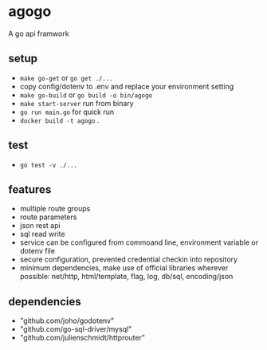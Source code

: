# agogo
A go api framwork

## setup
- `make go-get` or `go get ./...`
- copy config/dotenv to .env and replace your environment setting
- `make go-build` or `go build -o bin/agogo`
- `make start-server` run from binary
- `go run main.go` for quick run
- `docker build -t agogo` .

## test
- `go test -v ./...`

## features
- multiple route groups
- route parameters
- json rest api
- sql read write
- service can be configured from commoand line, environment variable or dotenv file
- secure configuration, prevented credential checkin into repository
- minimum dependencies, make use of official libraries wherever possible: net/http, html/template, flag, log, db/sql, encoding/json

## dependencies
- "github.com/joho/godotenv"
- "github.com/go-sql-driver/mysql"
- "github.com/julienschmidt/httprouter"
